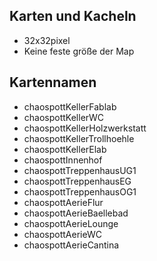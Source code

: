 ## Karten und Kacheln
+ 32x32pixel 
+ Keine feste größe der Map

## Kartennamen 
* chaospottKellerFablab
* chaospottKellerWC
* chaospottKellerHolzwerkstatt
* chaospottKellerTrollhoehle
* chaospottKellerElab
* chaospottInnenhof
* chaospottTreppenhausUG1
* chaospottTreppenhausEG
* chaospottTreppenhausOG1
* chaospottAerieFlur
* chaospottAerieBaellebad
* chaospottAerieLounge
* chaospottAerieWC
* chaospottAerieCantina
